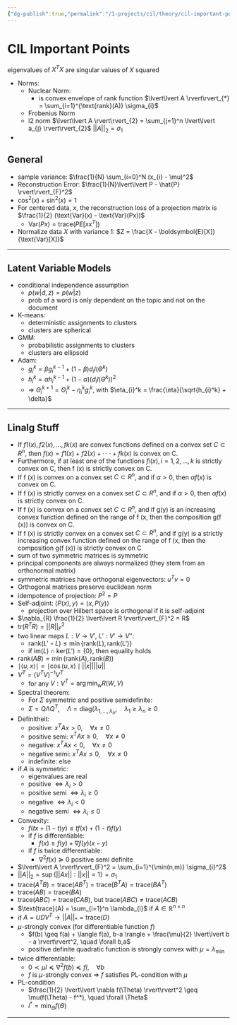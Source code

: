 ```yaml
---
{"dg-publish":true,"permalink":"/1-projects/cil/theory/cil-important-points/","tags":["eth/cil/theory"],"created":"","updated":""}
---
```


# CIL Important Points
eigenvalues of $X^TX$ are singular values of $X$ squared
- Norms:
	- Nuclear Norm:
		- is convex envelope of rank function
		  $\lvert\lvert A \rvert\rvert_{*} = \sum_{i=1}^{\text{rank}(A)} \sigma_{i}$
	- Frobenius Norm
	- l2 norm
		$\lvert\lvert A \rvert\rvert_{2} = \sum_{j=1}^n \lvert\lvert a_{j} \rvert\rvert_{2}$
		$\lvert\lvert A \rvert\rvert_{2} = \sigma_{1}$
- 

## General
- sample variance: $\frac{1}{N} \sum_{i=0}^N (x_{i} - \mu)^2$
- Reconstruction Error: $\frac{1}{N}\lvert\lvert P - \hat{P} \rvert\rvert_{F}^2$
- $\cos^2(x) + \sin^2(x) = 1$
- For centered data, $x$, the reconstruction loss of a projection matrix is $\frac{1}{2} (\text{Var}(x) - \text{Var}(Px))$
	- $\text{Var}(Px) = \text{trace}(PE[xx^T])$
- Normalize data $X$ with variance $1$: $Z = \frac{X - \boldsymbol{E}[X]}{\text{Var}[X]}$

---
## Latent Variable Models
- conditional independence assumption
	- $p(w | d, z) = p(w | z)$
	- prob of a word is only dependent on the topic and not on the document
- K-means:
	- deterministic assignments to clusters
	- clusters are spherical
- GMM:
	- probabilistic assignments to clusters
	- clusters are ellipsoid
- Adam:
	- $g_{i}^k = \beta g_{i}^{k-1} + (1-\beta) d_{i} l(\Theta^k)$
	- $h_{i}^k = \alpha h_{i}^{k-1} + (1-\alpha) (d_{i} l(\Theta^k))^2$
	- $\Rightarrow$ $\Theta_{i}^{k+1} = \Theta_{i}^k - \eta_{i}^k g_{i}^k$, with $\eta_{i}^k = \frac{\eta}{\sqrt{h_{i}^k} + \delta}$
---
## Linalg Stuff
 -  If $f1(x), f2(x), . . . , fk(x)$ are convex functions defined on a convex set $C \subset R^n$, then $f (x) = f1(x) + f2(x) + · · · + fk(x)$ is convex on C.
 - Furthermore, if at least one of the functions $fi(x), i = 1, 2, . . . , k$ is strictly convex on C, then f (x) is strictly convex on C.
- If f (x) is convex on a convex set $C \subset R^n$, and if $\alpha > 0$, then $\alpha f (x)$ is convex on C.
- If f (x) is strictly convex on a convex set $C \subset R^n$, and if $\alpha > 0$, then $\alpha f (x)$ is strictly convex on C.
- If f (x) is convex on a convex set $C \subset R^n$, and if g(y) is an increasing convex function defined on the range of f (x, then the composition g(f (x)) is convex on C.
- If f (x) is strictly convex on a convex set $C \subset R^n$, and if g(y) is a strictly increasing convex function defined on the range of f (x, then the composition g(f (x)) is strictly convex on C
- sum of two symmetric matrices is symmetric
- principal components are always normalized (they stem from an orthonormal matrix)
- symmetric matrices have orthogonal eigenvectors: $u^Tv = 0$
- Orthogonal matrixes preserve euclidean norm
- idempotence of projection: $P^2 = P$
- Self-adjoint: $\langle P(x), y\rangle = \langle x, P(y) \rangle$
	- projection over Hilbert space is orthogonal if it is self-adjoint
- $\nabla_{R} \frac{1}{2} \lvert\lvert R \rvert\rvert_{F}^2 = R$
- $\text{tr}(R^TR) = \lvert\lvert R \rvert\rvert_{F}^2$
- two linear maps $L: V \rightarrow V'$, $L': V' \rightarrow V''$:
	- $\text{rank}(L' \circ L) \leq \min\{ \text{rank}(L), \text{rank(L')}\}$
	- if $\text{im}(L) \cap \text{ker}(L') = \{0\}$, then equality holds
- $\text{rank}(AB) = \min(\text{rank}(A), \text{rank}(B))$
- $\mid \langle u, x\rangle\mid = \mid \cos(u,x) \mid \lvert\lvert x \rvert\rvert \lvert\lvert u \rvert\rvert$
- $V^T = (V^TV)^{-1}V^T$
	- for any $V: V^T = \arg\min_{w} R(W,V)$
- Spectral theorem:
	- For $\Sigma$ symmetric and positive semidefinite:
	- $\Sigma = Q \Lambda Q^T, \quad \Lambda = \text{diag}(\lambda_{1, \dots, \lambda_{n}}, \quad \lambda_{1} \geq \lambda_{n} \geq 0$
- Definitheit:
	- positive: $x^T A x > 0, \quad \forall x \neq 0$
	- positive semi: $x^TAx \geq 0, \quad \forall x \neq 0$
	- negative: $x^T A x < 0, \quad \forall x \neq 0$
	- negative semi: $x^T A x \leq 0, \quad \forall x \neq 0$
	- indefinite: else
- if $A$ is symmetric:
	- eigenvalues are real
	- positive $\iff \lambda_{i} > 0$
	- positive semi $\iff \lambda_{i} \geq 0$
	- negative $\iff \lambda_{i} < 0$
	- negative semi $\iff \lambda_{i} \leq 0$
- Convexity:
	- $f(tx + (1-t)y) \leq tf(x) + (1-t)f(y)$
	- if $f$ is differentiable:
		- $f(x) \geq f(y) + \nabla f(y)(x-y)$
	- if $f$ is twice differentiable:
		- $\nabla^2 f(x) \succeq 0$  positive semi definite
- $\lvert\lvert A \rvert\rvert_{F}^2 = \sum_{i=1}^{\min(n,m)} \sigma_{i}^2$
- $\lvert\lvert A \rvert\rvert_{2} = \sup\{\lvert\lvert Ax \rvert\rvert: \lvert\lvert x \rvert\rvert = 1\} = \sigma_{1}$
- $\text{trace}(A^T B) = \text{trace}(AB^T) = \text{trace}(B^T A) = \text{trace}(BA^T)$
- $\text{trace}(AB) = \text{trace}(BA)$
- $\text{trace}(ABC) = \text{trace}(CAB)$, but $\text{trace}(ABC) \neq \text{trace}(ACB)$
- $\text{trace}(A) = \sum_{i=1}^n \lambda_{i}$ if $A \in \mathbb{R}^{n \times n}$
- if $A = UDV^T \rightarrow \lvert\lvert A \rvert\rvert_{*} = \text{trace}(D)$
- $\mu$-strongly convex (for differentiable function $f$)
	- $f(b) \geq f(a) + \langle f(a), b-a \rangle + \frac{\mu}{2} \lvert\lvert b - a \rvert\rvert^2, \quad \forall b,a$
	- positive definite quadratic function is strongly convex with $\mu = \lambda_{\min}$
- twice differentiable:
	- $0 \prec \mu I \preceq \nabla^2 f(b) \preceq fI, \quad \forall b$
	- $f$ is $\mu$-strongly convex $\Rightarrow$ $f$ satisfies PL-condition with $\mu$
- PL-condition
	- $\frac{1}{2} \lvert\lvert \nabla f(\Theta) \rvert\rvert^2 \geq \mu(f(\Theta) - f^*), \quad \forall \Theta$
	- $l^* = \min_{\Theta} f(\Theta)$
---
